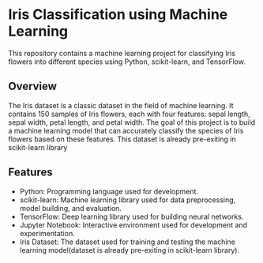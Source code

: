 # Iris Classification using Machine Learning

This repository contains a machine learning project for classifying Iris flowers into different species using Python, scikit-learn, and TensorFlow.

## Overview

The Iris dataset is a classic dataset in the field of machine learning. It contains 150 samples of Iris flowers, each with four features: sepal length, sepal width, petal length, and petal width. The goal of this project is to build a machine learning model that can accurately classify the species of Iris flowers based on these features. This dataset is already pre-exiting in scikit-learn library

## Features

- Python: Programming language used for development.
- scikit-learn: Machine learning library used for data preprocessing, model building, and evaluation.
- TensorFlow: Deep learning library used for building neural networks.
- Jupyter Notebook: Interactive environment used for development and experimentation.
- Iris Dataset: The dataset used for training and testing the machine learning model(dataset is already pre-exiting in scikit-learn library).


